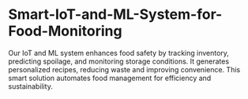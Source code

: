 # Smart-IoT-and-ML-System-for-Food-Monitoring
Our IoT and ML system enhances food safety by tracking inventory, predicting spoilage, and monitoring storage conditions. It generates personalized recipes, reducing waste and improving convenience. This smart solution automates food management for efficiency and sustainability.
